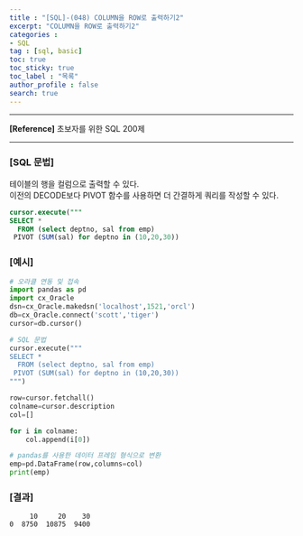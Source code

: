 ```yaml
---
title : "[SQL]-(048) COLUMN을 ROW로 출력하기2"
excerpt: "COLUMN을 ROW로 출력하기2"
categories :
- SQL
tag : [sql, basic]
toc: true
toc_sticky: true
toc_label : "목록"
author_profile : false
search: true
---
```


---
**[Reference]** 초보자를 위한 SQL 200제

---
### [SQL 문법]
테이블의 행을 컬럼으로 출력할 수 있다.  
이전의 DECODE보다 PIVOT 함수를 사용하면 더 간결하게 쿼리를 작성할 수 있다.

```sql
cursor.execute("""
SELECT *
  FROM (select deptno, sal from emp)
 PIVOT (SUM(sal) for deptno in (10,20,30))
```
### [예시]
```python
# 오라클 연동 및 접속
import pandas as pd
import cx_Oracle
dsn=cx_Oracle.makedsn('localhost',1521,'orcl')
db=cx_Oracle.connect('scott','tiger')
cursor=db.cursor()

# SQL 문법
cursor.execute("""
SELECT *
  FROM (select deptno, sal from emp)
 PIVOT (SUM(sal) for deptno in (10,20,30))
""")

row=cursor.fetchall()
colname=cursor.description
col=[]

for i in colname:
    col.append(i[0])

# pandas를 사용한 데이터 프레임 형식으로 변환
emp=pd.DataFrame(row,columns=col)
print(emp)
```
### [결과]
         10     20    30
    0  8750  10875  9400
    
